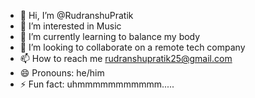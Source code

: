 - 👋 Hi, I’m @RudranshuPratik
- 👀 I’m interested in Music
- 🌱 I’m currently learning to balance my body
- 💞️ I’m looking to collaborate on a remote tech company
- 📫 How to reach me rudranshupratik25@gmail.com
- 😄 Pronouns: he/him
- ⚡ Fun fact: uhmmmmmmmmmmm.....

<!---
RudranshuPratik/RudranshuPratik is a ✨ special ✨ repository because its `README.md` (this file) appears on your GitHub profile.
You can click the Preview link to take a look at your changes.
--->
